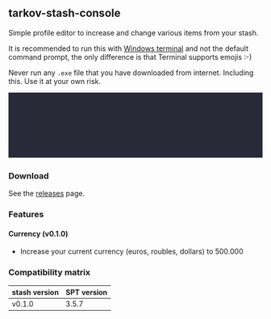 ## tarkov-stash-console

Simple profile editor to increase and change various items from your stash.

It is recommended to run this with [Windows terminal](https://apps.microsoft.com/store/detail/windows-terminal/9N0DX20HK701) and not the default command prompt, the only difference is that Terminal supports emojis :-)

Never run any `.exe` file that you have downloaded from internet. Including this. Use it at your own risk.

![Screenshot](currency.gif)

### Download

See the [releases](https://github.com/angel-git/tarkov-stash-console/releases) page.

### Features

#### Currency (v0.1.0)

- Increase your current currency (euros, roubles, dollars) to 500.000

### Compatibility matrix

| stash version | SPT version  |
|---------------|--------------|
| v0.1.0        | 3.5.7        |
